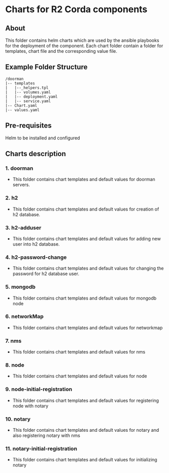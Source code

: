# Charts for R2 Corda components

## About
This folder contains helm charts which are used by the ansible playbooks for the deployment of the component. Each chart folder contain a folder for templates, chart file and the corresponding value file. 

## Example Folder Structure ###
```
/doorman
|-- templates
|   |--_helpers.tpl
|   |-- volumes.yaml
|   |-- deployment.yaml
|   |-- service.yaml
|-- Chart.yaml
|-- values.yaml
```

## Pre-requisites

 Helm to be installed and configured 

## Charts description ##

### 1. doorman ###
- This folder contains chart templates and default values for doorman servers.
### 2. h2 ###
- This folder contains chart templates and default values for creation of h2 database.
### 3. h2-adduser ###
- This folder contains chart templates and default values for adding new user into h2 database.
### 4. h2-password-change ###
- This folder contains chart templates and default values for changing the password for h2 database user. 
### 5. mongodb ###
- This folder contains chart templates and default values for mongodb node
### 6. networkMap ###
- This folder contains chart templates and default values for networkmap
### 7. nms ###
- This folder contains chart templates and default values for nms
### 8. node ###
- This folder contains chart templates and default values for node
### 9. node-initial-registration ###
- This folder contains chart templates and default values for registering node with notary
### 10. notary ###
- This folder contains chart templates and default values for notary and also registering notary with nms
### 11. notary-initial-registration ###
- This folder contains chart templates and default values for initializing notary